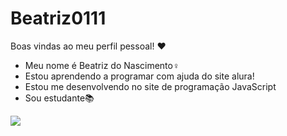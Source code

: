 # Beatriz0111
Boas vindas ao meu perfil pessoal! ❤️

- Meu nome é Beatriz do Nascimento♀️
- Estou aprendendo a programar com ajuda do site alura!
- Estou me desenvolvendo no site de programação JavaScript
- Sou estudante📚

![](https://tenor.com/pt-BR/view/dragon-ball-z-goku-)

